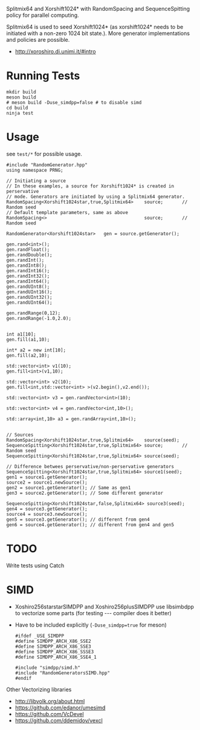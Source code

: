 Splitmix64 and Xorshift1024* with RandomSpacing and SequenceSpitting policy for parallel computing.

Splitmix64 is used to seed Xorshift1024* (as xorshift1024* needs to be initiated
with a non-zero 1024 bit state.). More generator implementations and policies
are possible.

   * <http://xoroshiro.di.unimi.it/#intro>

# Running Tests

```` {.bash}
mkdir build
meson build
# meson build -Duse_simdpp=false # to disable simd
cd build
ninja test
````


# Usage

see `test/*` for possible usage.

```` {.cpp}
#include "RandomGenerator.hpp"
using namespace PRNG;

// Initiating a source
// In these examples, a source for Xorshift1024* is created in perservative
// mode. Generators are initiated by using a Splitmix64 generator.
RandomSpacing<Xorshift1024star,true,Splitmix64>    source;       // Random seed
// Default template parameters, same as above
RandomSpacing<>                                    source;       // Random seed

RandomGenerator<Xorshift1024star>   gen = source.getGenerator();

gen.rand<int>(); 
gen.randFloat(); 
gen.randDouble(); 
gen.randInt(); 
gen.randInt8(); 
gen.randInt16(); 
gen.randInt32(); 
gen.randInt64(); 
gen.randUInt8(); 
gen.randUInt16(); 
gen.randUInt32(); 
gen.randUInt64(); 

gen.randRange(0,12);
gen.randRange(-1.0,2.0);


int a1[10];
gen.fill(a1,10);

int* a2 = new int[10];
gen.fill(a2,10);

std::vector<int> v1(10);
gen.fill<int>(v1,10);

std::vector<int> v2(10);
gen.fill<int,std::vector<int> >(v2.begin(),v2.end());

std::vector<int> v3 = gen.randVector<int>(10);

std::vector<int> v4 = gen.randVector<int,10>();

std::array<int,10> a3 = gen.randArray<int,10>();


// Sources
RandomSpacing<Xorshift1024star,true,Splitmix64>    source(seed);
SequenceSpitting<Xorshift1024star,true,Splitmix64> source;       // Random seed
SequenceSpitting<Xorshift1024star,true,Splitmix64> source(seed);

// Difference betwees perservative/non-perservative generators
SequenceSpitting<Xorshift1024star,true,Splitmix64> source1(seed);
gen1 = source1.getGenerator();
source2 = source1.newSource();
gen2 = source1.getGenerator(); // Same as gen1
gen3 = source2.getGenerator(); // Some different generator

SequenceSpitting<Xorshift1024star,false,Splitmix64> source3(seed);
gen4 = source3.getGenerator();
source4 = source3.newSource();
gen5 = source3.getGenerator(); // different from gen4
gen6 = source4.getGenerator(); // different from gen4 and gen5 
````

# TODO

Write tests using Catch

# SIMD

  * Xoshiro256starstarSIMDPP and Xoshiro256plusSIMDPP use libsimbdpp to vectorize some parts (for testing --- compiler does it better)
  * Have to be included explicitly (`-Duse_simdpp=true` for meson)

    ```
    #ifdef _USE_SIMDPP
    #define SIMDPP_ARCH_X86_SSE2 	
    #define SIMDPP_ARCH_X86_SSE3 	
    #define SIMDPP_ARCH_X86_SSSE3 
    #define SIMDPP_ARCH_X86_SSE4_1
    
    #include "simdpp/simd.h"
    #include "RandomGeneratorsSIMD.hpp" 
    #endif
    ```


Other Vectorizing libraries

  * http://libvolk.org/about.html
  * https://github.com/edanor/umesimd
  * https://github.com/VcDevel
  * https://github.com/ddemidov/vexcl
